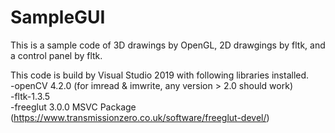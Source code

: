 # SampleGUI
This is a sample code of 3D drawings by OpenGL, 2D drawgings by fltk, and a control panel by fltk.

This code is build by Visual Studio 2019 with following libraries installed.  
-openCV 4.2.0 (for imread & imwrite, any version > 2.0 should work)  
-fltk-1.3.5  
-freeglut 3.0.0 MSVC Package (https://www.transmissionzero.co.uk/software/freeglut-devel/)  
